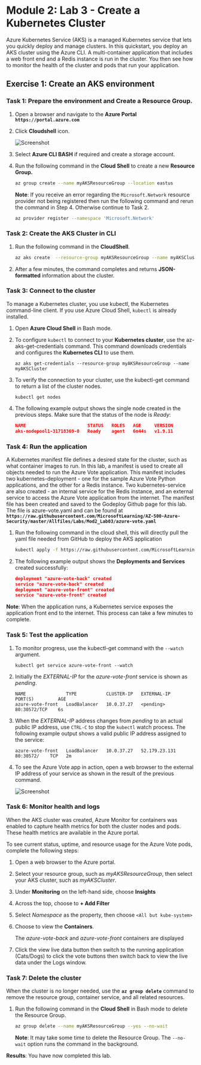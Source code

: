 # Module 2: Lab 3 - Create a Kubernetes Cluster


Azure Kubernetes Service (AKS) is a managed Kubernetes service that lets you quickly deploy and manage clusters. In this quickstart, you deploy an AKS cluster using the Azure CLI. A multi-container application that includes a web front end and a Redis instance is run in the cluster. You then see how to monitor the health of the cluster and pods that run your application.

## Exercise 1: Create an AKS environment

### Task 1: Prepare the environment and Create a Resource Group.

1.  Open a browser and navigate to the **Azure Portal** **`https://portal.azure.com`**

1.  Click **Cloudshell** icon.

     ![Screenshot](../Media/Module-2/4efbdec1-f1c9-4c37-8ca5-193f245a274d.png)

1.  Select **Azure CLI BASH** if required and create a storage account.

1.  Run the following command in the **Cloud Shell** to create a new **Resource Group.**

    ```bash
    az group create --name myAKSResourceGroup --location eastus
    ```

     **Note**: If you receive an error regarding the ```Microsoft.Network``` resource provider not being registered then run the following command and rerun the command in Step 4. Otherwise continue to Task 2.
     
    ```bash
    az provider register --namespace 'Microsoft.Network'
    ```

### Task 2: Create the AKS Cluster in CLI

1.  Run the following command in the **CloudShell**.

    ```bash
    az aks create  --resource-group myAKSResourceGroup --name myAKSCluster --node-count 1 --enable-addons monitoring --generate-ssh-keys
    ```
 
2.  After a few minutes, the command completes and returns **JSON-formatted** information about the cluster.

### Task 3: Connect to the cluster


To manage a Kubernetes cluster, you use kubectl, the Kubernetes command-line client. If you use Azure Cloud Shell, `kubectl` is already installed.


1.  Open **Azure Cloud Shell** in Bash mode.


1.  To configure `kubectl` to connect to your **Kubernetes cluster**, use the az-aks-get-credentials command. This command downloads credentials and configures the **Kubernetes CLI** to use them.


    ```azurecli-interactive
    az aks get-credentials --resource-group myAKSResourceGroup --name myAKSCluster
    ```

1.  To verify the connection to your cluster, use the kubectl-get command to return a list of the cluster nodes.


    ```azurecli-interactive
    kubectl get nodes
    ```

1.  The following example output shows the single node created in the previous steps. Make sure that the status of the node is *Ready*:

    ```json
    NAME                       STATUS   ROLES   AGE     VERSION
    aks-nodepool1-31718369-0   Ready    agent   6m44s   v1.9.11
    ```

### Task 4: Run the application


A Kubernetes manifest file defines a desired state for the cluster, such as what container images to run. In this lab, a manifest is used to create all objects needed to run the Azure Vote application. This manifest includes two kubernetes-deployment - one for the sample Azure Vote Python applications, and the other for a Redis instance. Two kubernetes-service are also created - an internal service for the Redis instance, and an external service to access the Azure Vote application from the internet. The manifest file has been created and saved to the Godeploy Github page for this lab. The file is azure-vote.yaml and can be found at **`https://raw.githubusercontent.com/MicrosoftLearning/AZ-500-Azure-Security/master/Allfiles/Labs/Mod2_Lab03/azure-vote.yaml`**



1.  Run the following command in the cloud shell, this will directly pull the yaml file needed from GitHub to deploy the AKS application

    ```bash
    kubectl apply -f https://raw.githubusercontent.com/MicrosoftLearning/AZ-500-Azure-Security/master/Allfiles/Labs/Mod2_Lab03/azure-vote.yaml
    ```

2.  The following example output shows the **Deployments and Services** created successfully:

    ```json
    deployment "azure-vote-back" created
    service "azure-vote-back" created
    deployment "azure-vote-front" created
    service "azure-vote-front" created
    ```

**Note**: When the application runs, a Kubernetes service exposes the application front end to the internet. This process can take a few minutes to complete.


### Task 5: Test the application


1.  To monitor progress, use the kubectl-get command with the `--watch` argument.

    ```azurecli-interactive
    kubectl get service azure-vote-front --watch
    ```

1.  Initially the *EXTERNAL-IP* for the *azure-vote-front* service is shown as *pending*.

    ```
    NAME               TYPE           CLUSTER-IP   EXTERNAL-IP   PORT(S)         AGE
    azure-vote-front   LoadBalancer   10.0.37.27   <pending>     80:30572/TCP    6s
    ```


1.  When the *EXTERNAL-IP* address changes from *pending* to an actual public IP address, use `CTRL-C` to stop the `kubectl` watch process. The following example output shows a valid public IP address assigned to the service:

    ```
    azure-vote-front   LoadBalancer   10.0.37.27   52.179.23.131   80:30572/    TCP   2m
    ```

2.  To see the Azure Vote app in action, open a web browser to the external IP address of your service as shown in the result of the previous command.

     ![Screenshot](../Media/Module-2/88d51dc5-a992-436f-a65e-83a766c142a9.png)


### Task 6: Monitor health and logs


When the AKS cluster was created, Azure Monitor for containers was enabled to capture health metrics for both the cluster nodes and pods. These health metrics are available in the Azure portal.


To see current status, uptime, and resource usage for the Azure Vote pods, complete the following steps:

1.  Open a web browser to the Azure portal.

1.  Select your resource group, such as *myAKSResourceGroup*, then select your AKS cluster, such as *myAKSCluster*.
1.  Under **Monitoring** on the left-hand side, choose **Insights**
1.  Across the top, choose to **+ Add Filter**
1.  Select *Namespace* as the property, then choose `<All but kube-system>`
1.  Choose to view the **Containers**.

    The *azure-vote-back* and *azure-vote-front* containers are displayed


1.  Click the view live data button then switch to the running application (Cats/Dogs) to click the vote buttons then switch back to view the live data under the Logs window.


### Task 7: Delete the cluster


When the cluster is no longer needed, use the **`az group delete`** command to remove the resource group, container service, and all related resources.


1.  Run the following command in the **Cloud Shell** in Bash mode to delete the Resource Group.

    ```bash
    az group delete --name myAKSResourceGroup --yes --no-wait
    ```

    **Note**:  It may take some time to delete the Resource Group.  The `--no-wait` option runs the command in the background.

**Results**: You have now completed this lab.
